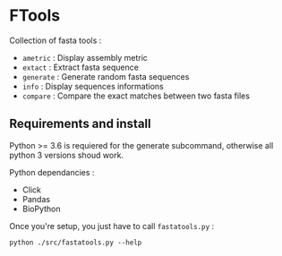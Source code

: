 # FTools

Collection of fasta tools :

* `ametric` : Display assembly metric
* `extact` : Extract fasta sequence
* `generate` : Generate random fasta sequences
* `info` : Display sequences informations
* `compare` : Compare the exact matches between two fasta files

## Requirements and install

Python >= 3.6 is requiered for the generate subcommand, otherwise all python 3 versions shoud work.

Python dependancies :

* Click
* Pandas
* BioPython

Once you're setup, you just have to call `fastatools.py` :

```
python ./src/fastatools.py --help
```